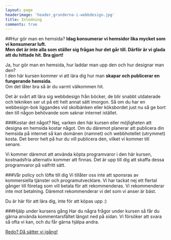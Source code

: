 ```yaml
---
layout: page
headerimage: 'header_grunderna-i-webbdesign.jpg'
title: Inledning
comments: true
---
```


##Hur gör man en hemsida?
<strong>Idag konsumerar vi hemsidor lika mycket som vi konsumerar luft.  
Men det är inte alla som ställer sig frågan hur det går till. Därför är vi glada att du hittade hit. Bra gjort!  </strong>

Ja, hur gör man en hemsida, hur laddar man upp den och hur designar man den?  
I den här kursen kommer vi att lära dig hur man <strong>skapar och publicerar en fungerande hemsida</strong>.  
Om det låter bra så är du varmt välkommen hit.

Det är svårt att lära sig webbdesign från böcker, de blir snabbt utdaterade och tekniken ser ut på ett helt annat sätt imorgon. Så om du har en webbesign-bok liggandes vid skolbänken eller köksbordet just nu så ge bort den till någon behövande som saknar internet istället.  

###Kostar det något?
Nej, varken den här kursen eller möjligheten att designa en hemsida kostar något. Om du däremot planerar att publicera din hemsida på internet så kan domänen (namnet) och webbhotellet (utrymmet) kosta. Det beror helt på hur du vill publicera den, vilket vi kommer till senare.  

Vi kommer däremot att använda köpta programvaror i den här kursen, kostnadsfria alternativ kommer att finnas. Det är upp till dig att skaffa dessa programvaror på valfritt sätt.

###Vår policy och löfte till dig
Vi tillåter oss inte att sponsras av kommersiella tjänster och programutvecklare. Vi har tackat nej ett flertal gånger till företag som vill betala för att rekommenderas. Vi rekommenderar inte mot betalning. Däremot rekommenderar vi det som vi anser är bäst.

Du är här för att lära dig, inte för att köpas upp :)

###Hjälp under kursens gång
Har du några frågor under kursen så får du gärna använda kommentarsfältet längst ned på sidan. Vi försöker att svara så ofta vi kan, och du får gärna hjälpa andra.

<a class="btn btn-next" href="/webbdesign/programvaror/">Redo? Då sätter vi igång!</a> 